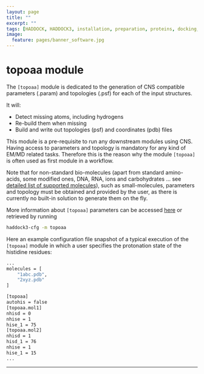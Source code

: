 ```yaml
---
layout: page
title: ""
excerpt: ""
tags: [HADDOCK, HADDOCK3, installation, preparation, proteins, docking, analysis, workflows, manual, usage]
image:
  feature: pages/banner_software.jpg
---
```


# topoaa module

The ``[topoaa]`` module is dedicated to the generation of CNS compatible
parameters (.param) and topologies (.psf) for each of the input structures.

It will:
- Detect missing atoms, including hydrogens
- Re-build them when missing
- Build and write out topologies (psf) and coordinates (pdb) files

This module is a pre-requisite to run any downstream modules using CNS.
Having access to parameters and topology is mandatory for any kind
of EM/MD related tasks.
Therefore this is the reason why the module ``[topoaa]`` is often used as first
module in a workflow.

Note that for non-standard bio-molecules
(apart from standard amino-acids, some modified ones, DNA, RNA, ions
and carbohydrates ... see [detailed list of supported molecules](https://wenmr.science.uu.nl/haddock2.4/library)),
such as small-molecules, parameters and topology must be obtained and provided
by the user, as there is currently no built-in solution to generate
them on the fly.

More information about ``[topoaa]`` parameters can be accessed [here](https://bonvinlab.org/haddock3/modules/topology/haddock.modules.topology.topoaa.html#default-parameters) or retrieved by running
```bash
haddock3-cfg -m topoaa
```

Here an example configuration file snapshot of a typical execution of the
``[topoaa]`` module in which a user specifies the protonation state of the histidine
residues:

```bash
...
molecules = [
    "1abc.pdb",
    "2xyz.pdb"
]

[topoaa]
autohis = false
[topoaa.mol1]
nhisd = 0
nhise = 1
hise_1 = 75
[topoaa.mol2]
nhisd = 1
hisd_1 = 76
nhise = 1
hise_1 = 15
...
```

<hr>
